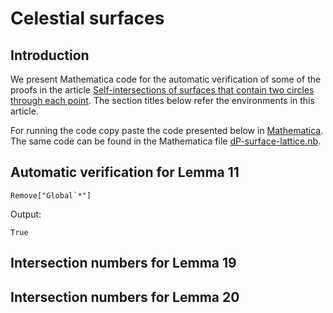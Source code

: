 # Celestial surfaces


## Introduction

We present Mathematica code for the automatic verification
of some of the proofs in the article [Self-intersections of surfaces that contain two circles through each point](https://arxiv.org/abs/?).
The section titles below refer the environments in this article.

For running the code copy paste the code presented below in [Mathematica](https://www.wolfram.com/mathematica/trial/).
The same code can be found in the Mathematica file [dP-surface-lattice.nb](https://raw.githubusercontent.com/niels-lubbes/cyclides/master/dP-surface-lattice.nb).

## Automatic verification for Lemma 11


```
Remove["Global`*"]
```

Output:

    True


## Intersection numbers for Lemma 19


## Intersection numbers for Lemma 20
